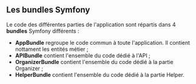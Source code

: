 ## Les bundles Symfony



Le code des différentes parties de l'application sont répartis dans 4 **bundles** Symfony différents :

- **AppBundle** regroupe le code commun à toute l'application. Il contient nottament les entités métier ;
- **APIBundle** contient l'ensemble du code dédié à l'API ;
- **OrganizerBundle** contient l'ensemble du code dédié à la partie Organizer ;
- **HelperBundle** contient l'ensemble du code dédié à la partie Helper.



